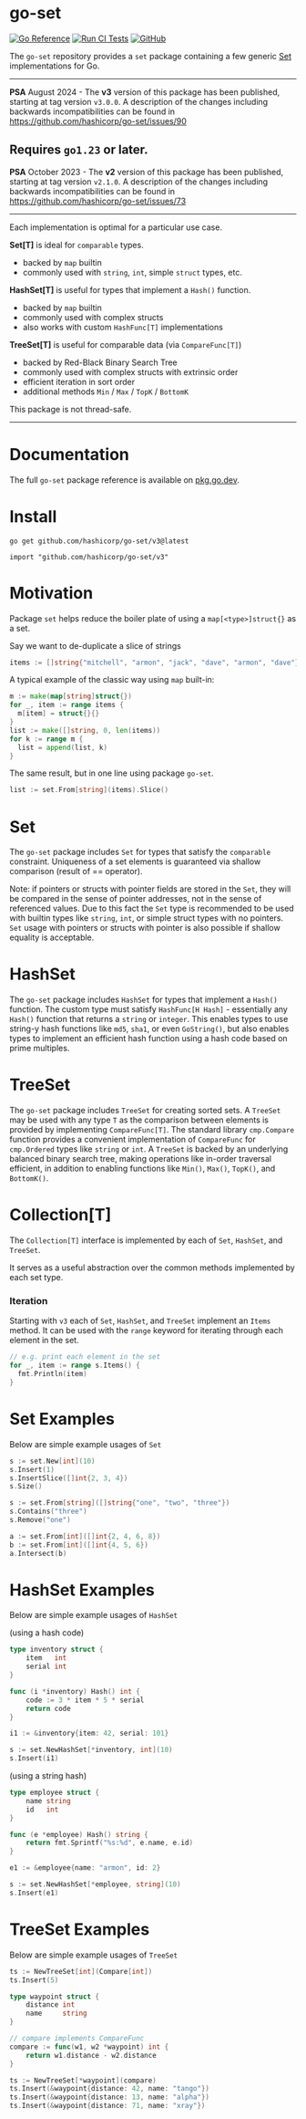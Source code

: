 # go-set

[![Go Reference](https://pkg.go.dev/badge/github.com/hashicorp/go-set.svg)](https://pkg.go.dev/github.com/hashicorp/go-set/v3)
[![Run CI Tests](https://github.com/hashicorp/go-set/actions/workflows/ci.yaml/badge.svg)](https://github.com/hashicorp/go-set/actions/workflows/ci.yaml)
[![GitHub](https://img.shields.io/github/license/hashicorp/go-set)](LICENSE)

The `go-set` repository provides a `set` package containing a few
generic [Set](https://en.wikipedia.org/wiki/Set) implementations for Go.

---

**PSA** August 2024 - The **v3** version of this package has been published,
starting at tag version `v3.0.0`. A description of the changes including
backwards incompatibilities can be found in https://github.com/hashicorp/go-set/issues/90

Requires `go1.23` or later.
---

**PSA** October 2023 - The **v2** version of this package has been published,
starting at tag version `v2.1.0`. A description of the changes including
backwards incompatibilities can be found in https://github.com/hashicorp/go-set/issues/73

---

Each implementation is optimal for a particular use case.

**Set[T]** is ideal for `comparable` types.
  - backed by `map` builtin
  - commonly used with `string`, `int`, simple `struct` types, etc.

**HashSet[T]** is useful for types that implement a `Hash()` function.
  - backed by `map` builtin
  - commonly used with complex structs
  - also works with custom `HashFunc[T]` implementations

**TreeSet[T]** is useful for comparable data (via `CompareFunc[T]`)
  - backed by Red-Black Binary Search Tree
  - commonly used with complex structs with extrinsic order
  - efficient iteration in sort order
  - additional methods `Min` / `Max` / `TopK` / `BottomK`

This package is not thread-safe.

---

# Documentation

The full `go-set` package reference is available on [pkg.go.dev](https://pkg.go.dev/github.com/hashicorp/go-set/v3).

# Install

```shell
go get github.com/hashicorp/go-set/v3@latest
```

```shell
import "github.com/hashicorp/go-set/v3"
```

# Motivation

Package `set` helps reduce the boiler plate of using a `map[<type>]struct{}` as a set.

Say we want to de-duplicate a slice of strings
```go
items := []string{"mitchell", "armon", "jack", "dave", "armon", "dave"}
```

A typical example of the classic way using `map` built-in:
```go
m := make(map[string]struct{})
for _, item := range items {
  m[item] = struct{}{}
}
list := make([]string, 0, len(items))
for k := range m {
  list = append(list, k)
}
```

The same result, but in one line using package `go-set`.
```go
list := set.From[string](items).Slice()
```

# Set

The `go-set` package includes `Set` for types that satisfy the `comparable` constraint.
Uniqueness of a set elements is guaranteed via shallow comparison (result of == operator).

Note: if pointers or structs with pointer fields are stored in the `Set`, they will
be compared in the sense of pointer addresses, not in the sense of referenced values.
Due to this fact the `Set` type is recommended to be used with builtin types like
`string`, `int`, or simple struct types with no pointers. `Set` usage with pointers or 
structs with pointer is also possible if shallow equality is acceptable.

# HashSet

The `go-set` package includes `HashSet` for types that implement a `Hash()` function.
The custom type must satisfy `HashFunc[H Hash]` - essentially any `Hash()` function
that returns a `string` or `integer`. This enables types to use string-y hash
functions like `md5`, `sha1`, or even `GoString()`, but also enables types to
implement an efficient hash function using a hash code based on prime multiples.

# TreeSet

The `go-set` package includes `TreeSet` for creating sorted sets. A `TreeSet` may
be used with any type `T` as the comparison between elements is provided by implementing
`CompareFunc[T]`. The standard library `cmp.Compare` function provides a convenient
implementation of `CompareFunc` for `cmp.Ordered` types like `string` or `int`. A
`TreeSet` is backed by an underlying balanced binary search tree, making operations
like in-order traversal efficient, in addition to enabling functions like `Min()`,
`Max()`, `TopK()`, and `BottomK()`.

# Collection[T]

The `Collection[T]` interface is implemented by each of `Set`, `HashSet`, and `TreeSet`.

It serves as a useful abstraction over the common methods implemented by each set type.

### Iteration

Starting with `v3` each of `Set`, `HashSet`, and `TreeSet` implement an `Items`
method. It can be used with the `range` keyword for iterating through each 
element in the set.

```go
// e.g. print each element in the set
for _, item := range s.Items() {
  fmt.Println(item)
}
```

# Set Examples

Below are simple example usages of `Set`

```go
s := set.New[int](10)
s.Insert(1)
s.InsertSlice([]int{2, 3, 4})
s.Size()
```

```go
s := set.From[string]([]string{"one", "two", "three"})
s.Contains("three")
s.Remove("one")
```


```go
a := set.From[int]([]int{2, 4, 6, 8})
b := set.From[int]([]int{4, 5, 6})
a.Intersect(b)
```

# HashSet Examples

Below are simple example usages of `HashSet`

(using a hash code)
```go
type inventory struct {
    item   int
    serial int
}

func (i *inventory) Hash() int {
    code := 3 * item * 5 * serial
    return code
}

i1 := &inventory{item: 42, serial: 101}

s := set.NewHashSet[*inventory, int](10)
s.Insert(i1)
```

(using a string hash)
```go
type employee struct {
    name string
    id   int
}

func (e *employee) Hash() string {
    return fmt.Sprintf("%s:%d", e.name, e.id)
}

e1 := &employee{name: "armon", id: 2}

s := set.NewHashSet[*employee, string](10)
s.Insert(e1)
```

# TreeSet Examples

Below are simple example usages of `TreeSet`

```go
ts := NewTreeSet[int](Compare[int])
ts.Insert(5)
```

```go
type waypoint struct {
    distance int
    name     string
}

// compare implements CompareFunc
compare := func(w1, w2 *waypoint) int {
    return w1.distance - w2.distance
}

ts := NewTreeSet[*waypoint](compare)
ts.Insert(&waypoint{distance: 42, name: "tango"})
ts.Insert(&waypoint{distance: 13, name: "alpha"})
ts.Insert(&waypoint{distance: 71, name: "xray"})
```

